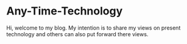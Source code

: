# Any-Time-Technology
Hi, welcome to my blog. My intention is to share my views on present technology and others can also put forward there views.

